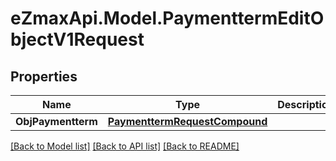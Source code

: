 
# eZmaxApi.Model.PaymenttermEditObjectV1Request

## Properties

Name | Type | Description | Notes
------------ | ------------- | ------------- | -------------
**ObjPaymentterm** | [**PaymenttermRequestCompound**](PaymenttermRequestCompound.md) |  | 

[[Back to Model list]](../README.md#documentation-for-models)
[[Back to API list]](../README.md#documentation-for-api-endpoints)
[[Back to README]](../README.md)

